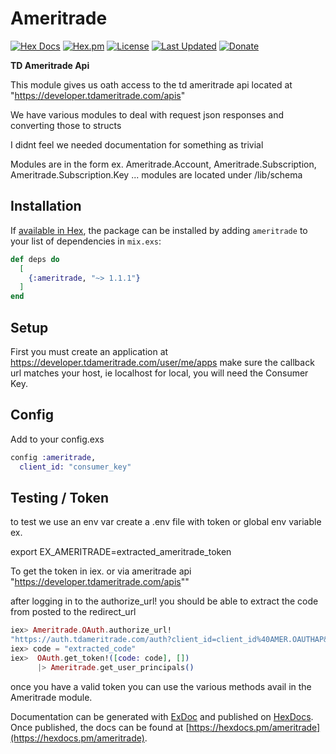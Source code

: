 # Ameritrade

[![Hex Docs](https://img.shields.io/badge/hex-docs-lightgreen.svg)](https://hexdocs.pm/ameritrade/)
[![Hex.pm](https://img.shields.io/hexpm/dt/ameritrade.svg)](https://hex.pm/packages/ameritrade)
[![License](https://img.shields.io/hexpm/l/ameritrade.svg)](https://github.com/mithereal/ex_ameritrade/blob/master/LICENSE)
[![Last Updated](https://img.shields.io/github/last-commit/mithereal/ex_ameritrade.svg)](https://github.com/mithereal/ex_ameritrade/commits/master)
[![Donate](https://img.shields.io/liberapay/patrons/mithereal)](https://liberapay.com/Mithereal/donate)

**TD Ameritrade Api**

This module gives us oath access to the td ameritrade api located at "https://developer.tdameritrade.com/apis"

We have various modules to deal with request json responses and converting those to structs 

I didnt feel we needed documentation for something as trivial

Modules are in the form ex. Ameritrade.Account, Ameritrade.Subscription,  Ameritrade.Subscription.Key ... modules are located under /lib/schema 

## Installation

If [available in Hex](https://hex.pm/packages/ameritrade), the package can be installed
by adding `ameritrade` to your list of dependencies in `mix.exs`:

```elixir
def deps do
  [
    {:ameritrade, "~> 1.1.1"}
  ]
end
```

## Setup 
First you must create an application at https://developer.tdameritrade.com/user/me/apps
make sure the callback url matches your host, ie localhost for local, you will need the Consumer Key.

## Config

Add to your config.exs
```elixir
config :ameritrade,
  client_id: "consumer_key"
```

## Testing / Token
to test we use an env var
create a .env file with token or global env variable ex.

export EX_AMERITRADE=extracted_ameritrade_token

To get the token
in iex. or via ameritrade api "https://developer.tdameritrade.com/apis""

after logging in to the authorize_url! you should be able to extract the code from posted to the redirect_url

```elixir
iex> Ameritrade.OAuth.authorize_url!
"https://auth.tdameritrade.com/auth?client_id=client_id%40AMER.OAUTHAP&redirect_uri=&response_type=code"
iex> code = "extracted_code"
iex>  OAuth.get_token!([code: code], [])
      |> Ameritrade.get_user_principals()
```


once you have a valid token you can use the various methods avail in the Ameritrade module.

Documentation can be generated with [ExDoc](https://github.com/elixir-lang/ex_doc)
and published on [HexDocs](https://hexdocs.pm). Once published, the docs can
be found at [https://hexdocs.pm/ameritrade](https://hexdocs.pm/ameritrade).

